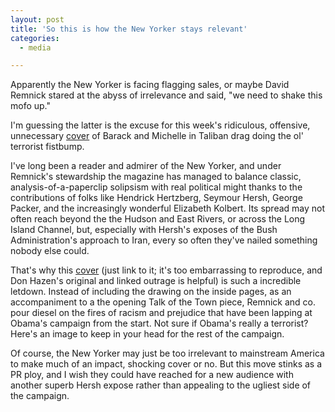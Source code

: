 ```yaml
---
layout: post
title: 'So this is how the New Yorker stays relevant'
categories:
  - media

---
```


<p>Apparently the New Yorker is facing flagging sales, or maybe David Remnick stared at the abyss of irrelevance and said, "we need to shake this mofo up."</p>
<p>I'm guessing the latter is the excuse for this week's ridiculous, offensive, unnecessary <a href="http://www.alternet.org/mediaculture/91355/">cover</a> of Barack and Michelle in Taliban drag doing the ol' terrorist fistbump.<br /></p>
<p>I've long been a reader and admirer of the New Yorker, and under Remnick's stewardship the magazine has managed to balance classic, analysis-of-a-paperclip solipsism with real political might thanks to the contributions of folks like Hendrick Hertzberg, Seymour Hersh, George Packer, and the increasingly wonderful Elizabeth Kolbert. Its spread may not often reach beyond the the Hudson and East Rivers, or across the Long Island Channel, but, especially with Hersh's exposes of the Bush Administration's approach to Iran, every so often they've nailed something nobody else could.</p>
<p>That's why this <a href="http://www.alternet.org/mediaculture/91355/">cover</a> (just link to it; it's too embarrassing to reproduce, and Don Hazen's original and linked outrage is helpful) is such a incredible letdown. Instead of including the drawing on the inside pages, as an accompaniment to a the opening Talk of the Town piece, Remnick and co. pour diesel on the fires of racism and prejudice that have been lapping at Obama's campaign from the start. Not sure if Obama's really a terrorist? Here's an image to keep in your head for the rest of the campaign.</p>
<p>Of course, the New Yorker may just be too irrelevant to mainstream America to make much of an impact, shocking cover or no. But this move stinks as a PR ploy, and I wish they could have reached for a new audience with another superb Hersh expose rather than appealing to the ugliest side of the campaign.</p>

